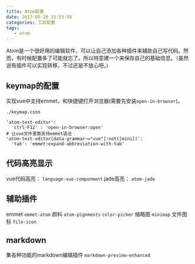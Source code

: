 ```yaml
---
title: Atom配置
date: 2017-05-20 15:53:58
categories: 工具配置
tags:
   - atom
---
```

Atom是一个很好用的编辑软件，可以让自己添加各种插件来辅助自己写代码。然而，有时候配置多了可能就忘了。所以特意建一个来保存自己的基础信息。（虽然说有插件可以实现转移，不过还是不放心吧。)
<!-- more -->
## keymap的配置
实现vue中支持emmet，和快捷键打开浏览器(需要先安装`open-in-browser`)。
```
./keymap.cson

'atom-text-editor':
  'ctrl-F12' : 'open-in-browser:open'
# 让vue文件里面支持emmet语法
'atom-text-editor[data-grammar~="vue"]:not([mini])':
  'tab': 'emmet:expand-abbreviation-with-tab'
```
## 代码高亮显示
vue代码高亮：
`language-vue-componment`
jade高亮：
`atom-jade`

## 辅助插件
emmet
`emmet-atom`
颜料
`atom-pignments`
`color-picker`
缩略图
`minimap`
文件图标
`file-icon`

## markdown
集各种功能的markdown编辑插件
`markdown-preview-enhanced`
